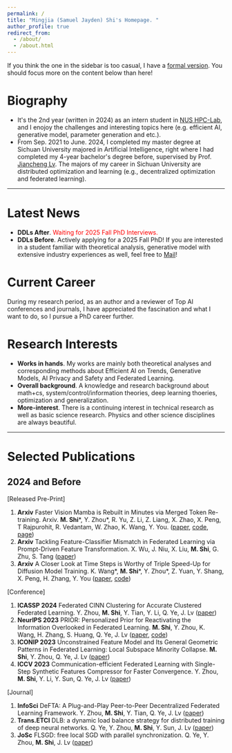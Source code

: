 ```yaml
---
permalink: /
title: "Mingjia (Samuel Jayden) Shi's Homepage. "
author_profile: true
redirect_from: 
  - /about/
  - /about.html
---
```


If you think the one in the sidebar is too casual, I have a [formal version](images/a_pic_of_mine_2.jpg). You should focus more on the content below than here!

Biography
======
- It's the 2nd year (written in 2024) as an intern student in [NUS HPC-Lab](https://ai.comp.nus.edu.sg/), and I enojoy the challenges and interesting topics here (e.g. efficient AI, generative model, parameter generation and etc.).
- From Sep. 2021 to June. 2024, I completed my master degree at Sichuan University majored in Artificial Intelligence, right where I had completed my 4-year bachelor's degree before, supervised by Prof. [Jiancheng Lv](https://center.dicalab.cn/). The majors of my career in Sichuan University are distributed optimization and learning (e.g., decentralized optimization and federated learning).

---

Latest News
======
- **DDLs After**. <font color="red">Waiting for 2025 Fall PhD Interviews.</font>
- **DDLs Before**. Actively applying for a 2025 Fall PhD! If you are interested in a student familiar with theoretical analysis, generative model with extensive industry experiences as well, feel free to [ Mail](3101ihs@gmail.com)!

Current Career
======
During my research period, as an author and a reviewer of Top AI conferences and journals, I have appreciated the fascination and what I want to do, so I pursue a PhD career further.


Research Interests
======
- **Works in hands**. My works are mainly both theoretical analyses and corresponding methods about Efficient AI on Trends, Generative Models, AI Privacy and Safety and Federated Learning.
- **Overall background**. A knowledge and research background about math+cs, system/control/information theories, deep learning thoeries, optimization and generalization.
- **More-interest**. There is a continuing interest in technical research as well as basic science research. Physics and other science disciplines are always beautiful.
<!-- - **Distributed Learning and Optimization**: -->
<!-- Distributed learning is the last one I majored in. The works explore the heterogeneity composition in federated learning primarily from the perspective of information composition, with methods towards information theory and optimization. -->
<!-- - **Efficient AI**: -->
<!-- Efficient AI is the recent major engagements and expected future major directions. To improve efficiency, especially training, in AI applications, the works in hands are mainly about data-centric AI and optimization. -->
<!-- - **Generative Model**: -->
<!-- Works about Generative Model interest me the most recently. The big hitter, generative model well-supported by diffusion theory, bring me back to the wonders of physics. A theoretically grounded approach is always fascinating. -->
<!-- - **AI Safety and Privacy**: -->
<!-- Another big hitter, LLM, and its practical generation tasks are also of my interests. A lot of industrial issues that need to be solved, effiicency, human value alignment and privacy. -->

---

Selected Publications
======

2024 and Before
------

[Released Pre-Print]
1. **Arxiv** Faster Vision Mamba is Rebuilt in Minutes via Merged Token Re-training. Arxiv. **M. Shi**\*, Y. Zhou*, R. Yu, Z. Li, Z. Liang, X. Zhao, X. Peng, T Rajpurohit, R. Vedantam, W. Zhao, K. Wang, Y. You.
([paper](https://arxiv.org/abs/2412.12496), [code](https://github.com/NUS-HPC-AI-Lab/R-MeeTo), [page](https://bdemo.github.io/R-MeeTo/))
1. **Arxiv** Tackling Feature-Classifier Mismatch in Federated Learning via Prompt-Driven Feature Transformation.
X. Wu, J. Niu, X. Liu, **M. Shi**, G. Zhu, S. Tang
([paper](https://arxiv.org/abs/2407.16139))
1. **Arxiv** A Closer Look at Time Steps is Worthy of Triple Speed-Up for Diffusion Model Training.
K. Wang\*, **M. Shi**\*, Y. Zhou\*, Z. Yuan, Y. Shang, X. Peng, H. Zhang, Y. You
([paper](https://arxiv.org/abs/2405.17403), [code](https://github.com/NUS-HPC-AI-Lab/SpeeD))

[Conference]
1. **ICASSP 2024** Federated CINN Clustering for Accurate Clustered Federated Learning. Y. Zhou, **M. Shi**, Y. Tian, Y. Li, Q. Ye, J. Lv ([paper](https://ieeexplore.ieee.org/abstract/document/10447282/))
1. **NeurIPS 2023** PRIOR: Personalized Prior for Reactivating the Information Overlooked in Federated Learning. **M. Shi**, Y. Zhou, K. Wang, H. Zhang, S. Huang, Q. Ye, J. Lv ([paper](https://proceedings.neurips.cc/paper_files/paper/2023/hash/5a3674849d6d6d23ac088b9a2552f323-Abstract-Conference.html), [code](https://github.com/BDeMo/pFedBreD_public))
1. **ICONIP 2023** Unconstrained Feature Model and Its General Geometric Patterns in Federated Learning: Local Subspace Minority Collapse. **M. Shi**, Y. Zhou, Q. Ye, J. Lv ([paper](https://link.springer.com/chapter/10.1007/978-981-99-8132-8_34))
1. **ICCV 2023** Communication-efficient Federated Learning with Single-Step Synthetic Features Compressor for Faster Convergence. Y. Zhou, **M. Shi**, Y. Li, Y. Sun, Q. Ye, J. Lv ([paper](https://openaccess.thecvf.com/content/ICCV2023/html/Zhou_Communication-efficient_Federated_Learning_with_Single-Step_Synthetic_Features_Compressor_for_Faster_ICCV_2023_paper.html))

[Journal]
1. **InfoSci** DeFTA: A Plug-and-Play Peer-to-Peer Decentralized Federated Learning Framework. Y. Zhou, **M. Shi**, Y. Tian, Q. Ye, J. Lv ([paper](https://www.sciencedirect.com/science/article/pii/S002002552400495X))
1. **Trans.ETCI** DLB: a dynamic load balance strategy for distributed training of deep neural networks. Q. Ye, Y. Zhou, **M. Shi**, Y. Sun, J. Lv ([paper](https://ieeexplore.ieee.org/abstract/document/9960865/))
1. **JoSc** FLSGD: free local SGD with parallel synchronization. Q. Ye, Y. Zhou, **M. Shi**, J. Lv ([paper](https://link.springer.com/article/10.1007/s11227-021-04267-5))